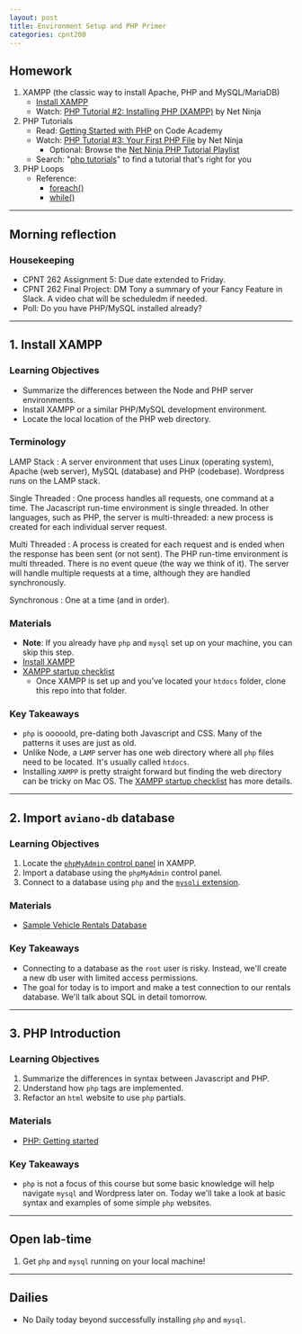 ```yaml
---
layout: post
title: Environment Setup and PHP Primer
categories: cpnt200
---
```


## Homework
1. XAMPP (the classic way to install Apache, PHP and MySQL/MariaDB)
    - [Install XAMPP](https://www.apachefriends.org/index.html)
    - Watch: [PHP Tutorial #2: Installing PHP (XAMPP)](https://www.youtube.com/watch?v=3B-CnezwEeo) by Net Ninja 
2. PHP Tutorials
    - Read: [Getting Started with PHP](https://www.codecademy.com/learn/learn-php/modules/getting-started-with-php/cheatsheet) on Code Academy
    - Watch: [PHP Tutorial #3: Your First PHP File](https://www.youtube.com/watch?v=ABcXbZLm5G8) by Net Ninja
        - Optional: Browse the [Net Ninja PHP Tutorial Playlist](https://www.youtube.com/watch?v=pWG7ajC_OVo&list=PL4cUxeGkcC9gksOX3Kd9KPo-O68ncT05o)
    - Search: "[php tutorials](https://www.google.com/search?q=php+tutorial)" to find a tutorial that's right for you
3. PHP Loops
    - Reference: 
        - [foreach()](https://www.php.net/manual/en/control-structures.foreach.php)
        - [while()](https://www.php.net/manual/en/control-structures.while.php)

---

## Morning reflection
### Housekeeping
- CPNT 262 Assignment 5: Due date extended to Friday.
- CPNT 262 Final Project: DM Tony a summary of your Fancy Feature in Slack. A video chat will be scheduledm if needed.
- Poll: Do you have PHP/MySQL installed already?

---

## 1. Install XAMPP
### Learning Objectives
- Summarize the differences between the Node and PHP server environments.
- Install XAMPP or a similar PHP/MySQL development environment.
- Locate the local location of the PHP web directory.

### Terminology
LAMP Stack
: A server environment that uses Linux (operating system), Apache (web server), MySQL (database) and PHP (codebase). Wordpress runs on the LAMP stack.

Single Threaded
: One process handles all requests, one command at a time. The Jacascript run-time environment is single threaded. In other languages, such as PHP, the server is multi-threaded: a new process is created for each individual server request.

Multi Threaded
: A process is created for each request and is ended when the response has been sent (or not sent). The PHP run-time environment is multi threaded. There is no event queue (the way we think of it). The server will handle multiple requests at a time, although they are handled synchronously.

Synchronous
: One at a time (and in order).

### Materials
- **Note**: If you already have `php` and `mysql` set up on your machine, you can skip this step.
- [Install XAMPP](https://www.apachefriends.org/index.html)
- [XAMPP startup checklist](https://github.com/sait-wbdv/php-sample-code/)
    - Once XAMPP is set up and you've located your `htdocs` folder, clone this repo into that folder.

### Key Takeaways
- `php` is ooooold, pre-dating both Javascript and CSS. Many of the patterns it uses are just as old.
- Unlike Node, a `LAMP` server has one web directory where all `php` files need to be located. It's usually called `htdocs`.
- Installing `XAMPP` is pretty straight forward but finding the web directory can be tricky on Mac OS. The [XAMPP startup checklist](https://github.com/sait-wbdv/php-sample-code/) has more details.

---

## 2. Import `aviano-db` database
### Learning Objectives
1. Locate the [`phpMyAdmin` control panel](https://docs.phpmyadmin.net/en/latest/) in XAMPP.
2. Import a database using the `phpMyAdmin` control panel.
3. Connect to a database using `php` and the [`mysqli` extension](https://www.php.net/manual/en/book.mysqli.php).

### Materials
- [Sample Vehicle Rentals Database](https://github.com/sait-wbdv/php-sample-code/tree/main/mysql/rentals)

### Key Takeaways
- Connecting to a database as the `root` user is risky. Instead, we'll create a new db user with limited access permissions.
- The goal for today is to import and make a test connection to our rentals database. We'll talk about SQL in detail tomorrow.

---

## 3. PHP Introduction
### Learning Objectives
1. Summarize the differences in syntax between Javascript and PHP.
2. Understand how `php` tags are implemented.
3. Refactor an `html` website to use `php` partials.

### Materials
- [PHP: Getting started](https://github.com/sait-wbdv/php-sample-code/tree/main/php)

### Key Takeaways
- `php` is not a focus of this course but some basic knowledge will help navigate `mysql` and Wordpress later on. Today we'll take a look at basic syntax and examples of some simple `php` websites.

---

## Open lab-time
1. Get `php` and `mysql` running on your local machine!

---

## Dailies
- No Daily today beyond successfully installing `php` and `mysql`. 